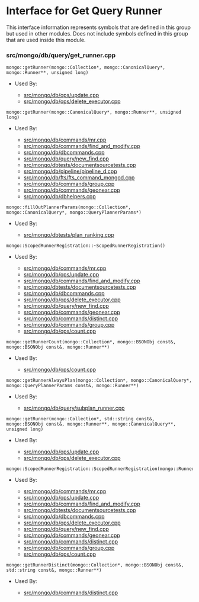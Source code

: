 
# Interface for Get Query Runner
This interface information represents symbols that are defined in this group but used in other modules.  Does not include symbols defined in this group that are used inside this module.

### src/mongo/db/query/get\_runner.cpp

<div></div>

    mongo::getRunner(mongo::Collection*, mongo::CanonicalQuery*, mongo::Runner**, unsigned long)

- Used By:

    - [src/mongo/db/ops/update.cpp](../../../../core\_query\_system/update\_system)
    - [src/mongo/db/ops/delete\_executor.cpp](../../../../core\_query\_system/delete\_operations)

<div></div>

    mongo::getRunner(mongo::CanonicalQuery*, mongo::Runner**, unsigned long)

- Used By:

    - [src/mongo/db/commands/mr.cpp](../../../../query\_and\_operation\_handling/database\_commands)
    - [src/mongo/db/commands/find\_and\_modify.cpp](../../../../query\_and\_operation\_handling/database\_commands)
    - [src/mongo/db/dbcommands.cpp](../../../../query\_and\_operation\_handling/database\_commands)
    - [src/mongo/db/query/new\_find.cpp](../../../../core\_query\_system/query\_system\_entry\_points)
    - [src/mongo/dbtests/documentsourcetests.cpp](../../../../tests/unit\_tests)
    - [src/mongo/db/pipeline/pipeline\_d.cpp](../../../../core\_query\_system/aggregation\_framework)
    - [src/mongo/db/fts/fts\_command\_mongod.cpp](../../../../core\_query\_system/full\_text\_search\_module)
    - [src/mongo/db/commands/group.cpp](../../../../query\_and\_operation\_handling/database\_commands)
    - [src/mongo/db/commands/geonear.cpp](../../../../query\_and\_operation\_handling/database\_commands)
    - [src/mongo/db/dbhelpers.cpp](../../../../query\_and\_operation\_handling/client\_and\_operation\_tracking)

<div></div>

    mongo::fillOutPlannerParams(mongo::Collection*, mongo::CanonicalQuery*, mongo::QueryPlannerParams*)

- Used By:

    - [src/mongo/dbtests/plan\_ranking.cpp](../../../../tests/unit\_tests)

<div></div>

    mongo::ScopedRunnerRegistration::~ScopedRunnerRegistration()

- Used By:

    - [src/mongo/db/commands/mr.cpp](../../../../query\_and\_operation\_handling/database\_commands)
    - [src/mongo/db/ops/update.cpp](../../../../core\_query\_system/update\_system)
    - [src/mongo/db/commands/find\_and\_modify.cpp](../../../../query\_and\_operation\_handling/database\_commands)
    - [src/mongo/dbtests/documentsourcetests.cpp](../../../../tests/unit\_tests)
    - [src/mongo/db/dbcommands.cpp](../../../../query\_and\_operation\_handling/database\_commands)
    - [src/mongo/db/ops/delete\_executor.cpp](../../../../core\_query\_system/delete\_operations)
    - [src/mongo/db/query/new\_find.cpp](../../../../core\_query\_system/query\_system\_entry\_points)
    - [src/mongo/db/commands/geonear.cpp](../../../../query\_and\_operation\_handling/database\_commands)
    - [src/mongo/db/commands/distinct.cpp](../../../../query\_and\_operation\_handling/database\_commands)
    - [src/mongo/db/commands/group.cpp](../../../../query\_and\_operation\_handling/database\_commands)
    - [src/mongo/db/ops/count.cpp](../../../../core\_query\_system/query\_system\_entry\_points)

<div></div>

    mongo::getRunnerCount(mongo::Collection*, mongo::BSONObj const&, mongo::BSONObj const&, mongo::Runner**)

- Used By:

    - [src/mongo/db/ops/count.cpp](../../../../core\_query\_system/query\_system\_entry\_points)

<div></div>

    mongo::getRunnerAlwaysPlan(mongo::Collection*, mongo::CanonicalQuery*, mongo::QueryPlannerParams const&, mongo::Runner**)

- Used By:

    - [src/mongo/db/query/subplan\_runner.cpp](../../../../core\_query\_system/query\_execution)

<div></div>

    mongo::getRunner(mongo::Collection*, std::string const&, mongo::BSONObj const&, mongo::Runner**, mongo::CanonicalQuery**, unsigned long)

- Used By:

    - [src/mongo/db/ops/update.cpp](../../../../core\_query\_system/update\_system)
    - [src/mongo/db/ops/delete\_executor.cpp](../../../../core\_query\_system/delete\_operations)

<div></div>

    mongo::ScopedRunnerRegistration::ScopedRunnerRegistration(mongo::Runner*)

- Used By:

    - [src/mongo/db/commands/mr.cpp](../../../../query\_and\_operation\_handling/database\_commands)
    - [src/mongo/db/ops/update.cpp](../../../../core\_query\_system/update\_system)
    - [src/mongo/db/commands/find\_and\_modify.cpp](../../../../query\_and\_operation\_handling/database\_commands)
    - [src/mongo/dbtests/documentsourcetests.cpp](../../../../tests/unit\_tests)
    - [src/mongo/db/dbcommands.cpp](../../../../query\_and\_operation\_handling/database\_commands)
    - [src/mongo/db/ops/delete\_executor.cpp](../../../../core\_query\_system/delete\_operations)
    - [src/mongo/db/query/new\_find.cpp](../../../../core\_query\_system/query\_system\_entry\_points)
    - [src/mongo/db/commands/geonear.cpp](../../../../query\_and\_operation\_handling/database\_commands)
    - [src/mongo/db/commands/distinct.cpp](../../../../query\_and\_operation\_handling/database\_commands)
    - [src/mongo/db/commands/group.cpp](../../../../query\_and\_operation\_handling/database\_commands)
    - [src/mongo/db/ops/count.cpp](../../../../core\_query\_system/query\_system\_entry\_points)

<div></div>

    mongo::getRunnerDistinct(mongo::Collection*, mongo::BSONObj const&, std::string const&, mongo::Runner**)

- Used By:

    - [src/mongo/db/commands/distinct.cpp](../../../../query\_and\_operation\_handling/database\_commands)
